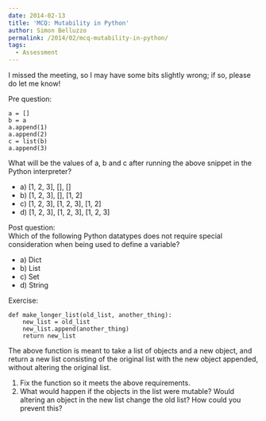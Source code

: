 ```yaml
---
date: 2014-02-13
title: 'MCQ: Mutability in Python'
author: Simon Belluzzo
permalink: /2014/02/mcq-mutability-in-python/
tags:
  - Assessment
---
```

I missed the meeting, so I may have some bits slightly wrong; if so, please do let me know!

Pre question:

    
    a = []
    b = a
    a.append(1)
    a.append(2)
    c = list(b)
    a.append(3)
    

What will be the values of a, b and c after running the above snippet in the Python interpreter?

*   a) [1, 2, 3], [], []
*   b) [1, 2, 3], [], [1, 2]
*   c) [1, 2, 3], [1, 2, 3], [1, 2]
*   d) [1, 2, 3], [1, 2, 3], [1, 2, 3]

Post question:  
Which of the following Python datatypes does not require special consideration when being used to define a variable?

*   a) Dict
*   b) List
*   c) Set
*   d) String

Exercise:

    
    def make_longer_list(old_list, another_thing):
        new_list = old_list
        new_list.append(another_thing)
        return new_list
    

The above function is meant to take a list of objects and a new object, and return a new list consisting of the original list with the new object appended, without altering the original list.  
1) Fix the function so it meets the above requirements.  
2) What would happen if the objects in the list were mutable? Would altering an object in the new list change the old list? How could you prevent this?
